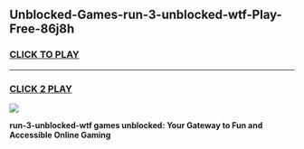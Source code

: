 
## Unblocked-Games-run-3-unblocked-wtf-Play-Free-86j8h
<h3>
<a href="https://premium76.site?title=run-3-unblocked-wtf&ref=18A1">CLICK TO PLAY</a></h3>
<hr>

<h3>
<a href="https://premium76.site?title=run-3-unblocked-wtf&ref=18A1">CLICK 2 PLAY</a>
  
</h3>

<a href="https://premium76.site?title=run-3-unblocked-wtf&ref=18A1"><img src="https://clearcache.store/games.png"></a>


**run-3-unblocked-wtf games unblocked: Your Gateway to Fun and Accessible Online Gaming**
